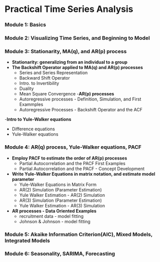 # Practical Time Series Analysis

### Module 1: Basics
### Module 2: Visualizing Time Series, and Beginning to Model
### Module 3: Stationarity, MA(q), and AR(p) process
- **Stationarity: generalizing from an individual to a group**
- **The Backshift Operator applied to MA(q) and AR(p) processes**
  - Series and Series Representation
  - Backward Shift Operator
  - Intro. to Invertibility
  - Duality
  - Mean Square Convergence
-**AR(p) processes**
  - Autoregressive processes - Definition, Simulation, and First Exammples
  - Autoregressive Processes - Backshift Operator and the ACF

-**Intro to Yule-Walker equations**
  - Difference equations
  - Yule-Walker equations
### Module 4: AR(q) process, Yule-Walker equations, PACF
- **Employ PACF to estimate the order of AR(p) processes**
  - Partial Autocorrelation and the PACF First Examples
  - Partial Autocorrelation and the PACF - Concept Development
- **Write Yule-Walker Equations in matrix notation, and estimate model parameter**
  - Yule-Walker Equations in Matrix Form
  - AR(2) Simulation (Parameter Estimation)
  - Yule Walker Estimation - AR(2) Simulation
  - AR(3) Simulation (Parameter Estimation)
  - Yule Walker Estimation - AR(3) Simulation
- **AR processes - Data Oriented Examples**
  - recruitment data - model fitting
  - Johnson & Johnson - model fitting
### Module 5: Akaike Information Criterion(AIC), Mixed Models, Integrated Models
### Module 6: Seasonality, SARIMA, Forecasting
